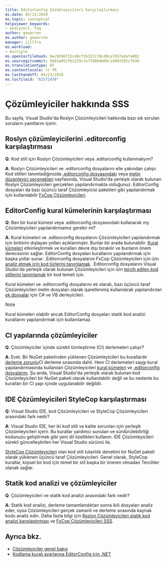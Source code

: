 ```yaml
---
title: EditorConfig Çözümleyicileri karşılaştırması
ms.date: 03/11/2019
ms.topic: conceptual
helpviewer_keywords:
- analyzers, faq
author: gewarren
ms.author: gewarren
manager: jillfra
ms.workload:
- multiple
ms.openlocfilehash: bec9296f15c48cf3b327c78cd0ce7d57adafa002
ms.sourcegitcommit: 94b3a052fb1229c7e7f8804b09c1d403385c7630
ms.translationtype: HT
ms.contentlocale: tr-TR
ms.lasthandoff: 04/23/2019
ms.locfileid: "62571478"
---
```

# <a name="analyzers-faq"></a>Çözümleyiciler hakkında SSS

Bu sayfa, Visual Studio'da Roslyn Çözümleyicileri hakkında bazı sık sorulan soruların yanıtlarını içerir.

## <a name="roslyn-analyzers-versus-editorconfig"></a>Roslyn çözümleyicilerini .editorconfig karşılaştırması

**Q**: Kod stili için Roslyn Çözümleyicileri veya .editorconfig kullanmalıyım?

**A**: Roslyn Çözümleyicileri ve .editorconfig dosyalarını elle yakından çalışır. Kod stilleri tanımladığınızda [.editorconfig dosyasındaki](../ide/editorconfig-code-style-settings-reference.md) veya [metin düzenleyici seçenekleri](../ide/code-styles-and-quick-actions.md) sayfasında, Visual Studio'da yerleşik olarak bulunan Roslyn Çözümleyicileri gerçekten yapılandırmakta olduğunuz. EditorConfig dosyaları da bazı üçüncü taraf Çözümleyicisi paketleri gibi yapılandırmak için kullanılabilir [FxCop Çözümleyicileri](configure-fxcop-analyzers.md).

## <a name="editorconfig-versus-rule-sets"></a>EditorConfig kural kümelerinin karşılaştırması

**Q**: Ben bir kural kümesi veya .editorconfig dosyasındaki kullanarak my Çözümleyicileri yapılandırmamız gerekir mi?

**A**: Kural kümeleri ve .editorconfig dosyalarını Çözümleyicileri yapılandırmak için birbirini dışlayan yolları açıklanmıştır. Bunlar bir arada bulunabilir. [Kural kümeleri](analyzer-rule-sets.md) etkinleştirmek ve kuralları devre dışı bırakılır ve bunların önem derecesinin sağlar. EditorConfig dosyaları kurallarını yapılandırmak için başka yollar sunar. .Editorconfig dosyalarını FxCop Çözümleyicileri için izin [analiz etmek için kod türlerini tanımlamak](fxcop-analyzer-options.md). .Editorconfig dosyalarını Visual Studio'da yerleşik olarak bulunan Çözümleyicileri için izin [tercih edilen kod stillerini tanımlamak](../ide/editorconfig-code-style-settings-reference.md) bir kod temeli için.

Kural kümeleri ve .editorconfig dosyalarını ek olarak, bazı üçüncü taraf Çözümleyicileri metin dosyaları olarak işaretlenmiş kullanılarak yapılandırılan [ek dosyalar](../ide/build-actions.md#build-action-values) için C# ve VB derleyicileri.

> [!NOTE]
> Kural kümeleri olabilir ancak EditorConfig dosyaları statik kod analizi kurallarını yapılandırmak için kullanılamaz.

## <a name="analyzers-in-ci-builds"></a>CI yapılarında çözümleyiciler

**Q**: Çözümleyiciler içinde sürekli tümleştirme (CI) derlemeleri çalışır?

**A**: Evet. Bir NuGet paketinden yüklenen Çözümleyicileri bu kurallardır [derleme zorunlu](roslyn-analyzers-overview.md#build-errors)CI derleme sırasında dahil. Hem CI derlemeleri saygı kural yapılandırmasında kullanılan Çözümleyicileri [kural kümeleri](analyzer-rule-sets.md) ve [.editorconfig dosyalarını](configure-fxcop-analyzers.md). Şu anda, Visual Studio'da yerleşik olarak bulunan kod Çözümleyicileri bir NuGet paketi olarak kullanılabilir değil ve bu nedenle bu kuralları bir CI yapı içinde uygulanabilir değildir.

## <a name="ide-analyzers-versus-stylecop"></a>IDE Çözümleyicileri StyleCop karşılaştırması

**Q**: Visual Studio IDE, kod Çözümleyicileri ve StyleCop Çözümleyicileri arasındaki fark nedir?

**A**: Visual Studio IDE, her iki kod stili ve kalite sorunları için yerleşik Çözümleyicileri içerir. Bu kurallar yardımcı sunulan ve sürdürülebilirliği kodunuzu geliştirmek gibi yeni dil özellikleri kullanın. IDE Çözümleyicileri sürekli güncelleştirilen her Visual Studio sürümü ile.

[StyleCop Çözümleyicileri](https://github.com/DotNetAnalyzers/StyleCopAnalyzers) olan kod stili tutarlılık denetimi bir NuGet paketi olarak yüklenen üçüncü taraf Çözümleyicileri. Genel olarak, StyleCop kurallar, kişisel bir kod için temel bir stil başka bir öneren olmadan Tercihler olanak sağlar.

## <a name="analyzers-versus-static-code-analysis"></a>Statik kod analizi ve çözümleyiciler

**Q**: Çözümleyicileri ve statik kod analizi arasındaki fark nedir?

**A**: Statik kod analizi, derleme tamamlandıktan sonra ikili dosyaları analiz eder, oysa Çözümleyicileri gerçek zamanlı ve derleme sırasında kaynak kodu analiz edin. Daha fazla bilgi için [Roslyn Çözümleyicileri statik kod analizi karşılaştırması](roslyn-analyzers-overview.md#roslyn-analyzers-vs-static-code-analysis) ve [FxCop Çözümleyicileri SSS](fxcop-analyzers-faq.md).

## <a name="see-also"></a>Ayrıca bkz.

- [Çözümleyiciler genel bakış](roslyn-analyzers-overview.md)
- [Kodlama kuralı ayarlarına EditorConfig için .NET](../ide/editorconfig-code-style-settings-reference.md)